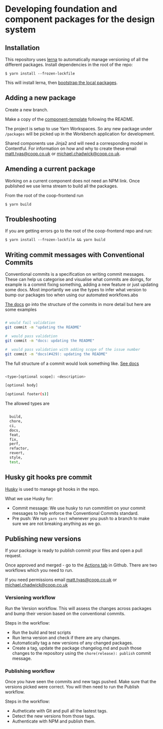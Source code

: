 # Developing foundation and component packages for the design system

## Installation

This repository uses [lerna](https://github.com/lerna/lerna) to automatically manage versioning of all the different packages. Install dependencies in the root of the repo:

```shell script
$ yarn install --frozen-lockfile
```

This will install lerna, then [bootstrap the local packages](https://github.com/lerna/lerna/tree/master/commands/bootstrap#readme).

## Adding a new package

Create a new branch.

Make a copy of the [component-template](https://github.com/coopdigital/coop-frontend/tree/master/packages/component-template) following the README.

The project is setup to use Yarn Workspaces. So any new package under `/packages` will be picked up in the Workbench application for development.

Shared components use Jinja2 and will need a corresponding model in Contentful. For information on how and why to create these email matt.tyas@coop.co.uk or michael.chadwick@coop.co.uk.

## Amending a current package

Working on a current component does not need an NPM link. Once published we use lerna stream to build all the packages.

From the root of the coop-frontend run

```shell script
$ yarn build
```

## Troubleshooting

If you are getting errors go to the root of the coop-frontend repo and run:

```shell script
$ yarn install --frozen-lockfile && yarn build
```

## Writing commit messages with Conventional Commits

Conventional commits is a specification on writing commit messages. These can help us categorise and visualise what commits are doings, for example is a commit fixing something, adding a new feature or just updating some docs. Most importantly we use the types to infer what version to bump our packages too when using our automated workflows.abs

[The docs](https://www.conventionalcommits.org/en/v1.0.0/#summary) go into the structure of the commits in more detail but here are some examples

```bash

# would fail validation
git commit -m "updating the README"

#  would pass validation
git commit -m "docs: updating the README"

#  would pass validation with adding scope of the issue number
git commit -m "docs(#429): updating the README"

```

The full structure of a commit would look something like. [See docs](https://www.conventionalcommits.org/en/v1.0.0/#examples)

```bash

<type>[optional scope]: <description>

[optional body]

[optional footer(s)]

```

The allowed types are

```bash

  build,
  chore,
  ci,
  docs,
  feat,
  fix,
  perf,
  refactor,
  revert,
  style,
  test,

```

## Husky git hooks pre commit

[Husky](https://typicode.github.io/husky/#/) is used to manage git hooks in the repo.

What we use Husky for:

- Commit message: We use husky to run commitlint on your commit messages to help enforce the Conventional Commits standard.
- Pre push: We run `yarn test` whenever you push to a branch to make sure we are not breaking anything as we go.

## Publishing new versions

If your package is ready to publish commit your files and open a pull request.

Once approved and merged - go to the [Actions tab](https://github.com/coopdigital/coop-frontend/actions) in Github. There are two workflows which you need to run.

If you need permissions email matt.tyas@coop.co.uk or michael.chadwick@coop.co.uk

### Versioning workflow

Run the Version workflow. This will assess the changes across packages and bump their version based on the conventional commits.

Steps in the workflow:

- Run the build and test scripts
- Run lerna version and check if there are any changes.
- Automatically tag a new versions of any changed packages.
- Create a tag, update the package changelog.md and push those changes to the repository using the `chore(release): publish` commit message.

### Publishing workflow

Once you have seen the commits and new tags pushed. Make sure that the versions picked were correct. You will then need to run the Publish workflow.

Steps in the workflow:

- Autheticate with Git and pull all the lastest tags.
- Detect the new versions from those tags.
- Authenticate with NPM and publish them.

